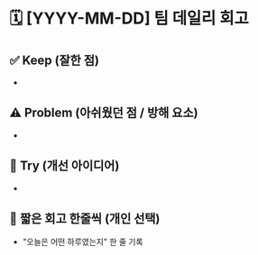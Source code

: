 # 🗓️ [YYYY-MM-DD] 팀 데일리 회고

## ✅ Keep (잘한 점)
- 

## ⚠️ Problem (아쉬웠던 점 / 방해 요소)
- 

## 🔧 Try (개선 아이디어)
- 

## 🧠 짧은 회고 한줄씩 (개인 선택)
- "오늘은 어떤 하루였는지" 한 줄 기록
